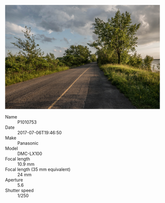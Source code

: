 [![P1010753](/photos/hd/P1010753.jpg)](/photos/full/P1010753.jpg?raw=true)

<dl>
  <dt>Name</dt>
  <dd>P1010753</dd>
  <dt>Date</dt>
  <dd>2017-07-06T19:46:50</dd>
  <dt>Make</dt>
  <dd>Panasonic</dd>
  <dt>Model</dt>
  <dd>DMC-LX100</dd>
  <dt>Focal length</dt>
  <dd>10.9 mm</dd>
  <dt>Focal length (35 mm equivalent)</dt>
  <dd>24 mm</dd>
  <dt>Aperture</dt>
  <dd>5.6</dd>
  <dt>Shutter speed</dt>
  <dd>1/250</dd>
</dl>
